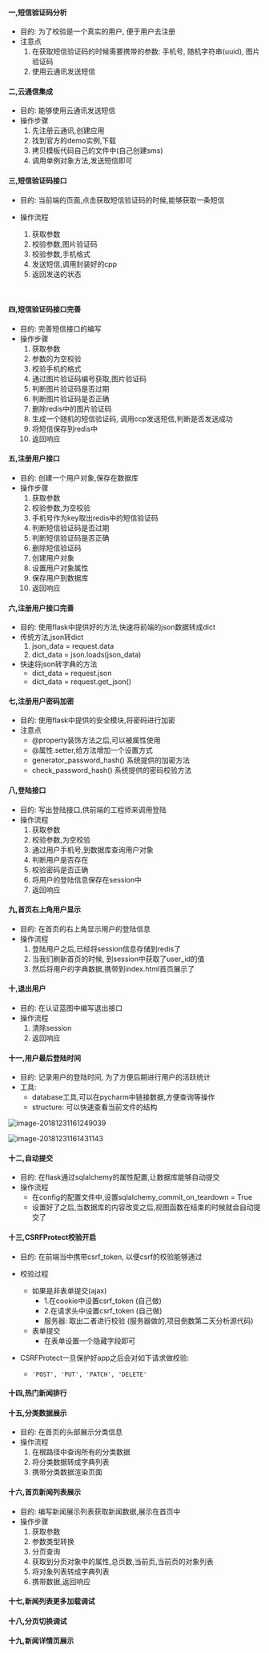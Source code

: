 #### 一,短信验证码分析

- 目的: 为了校验是一个真实的用户, 便于用户去注册
- 注意点
  1. 在获取短信验证码的时候需要携带的参数: 手机号, 随机字符串(uuid), 图片验证码
  2. 使用云通讯发送短信



#### 二,云通信集成

- 目的: 能够使用云通讯发送短信
- 操作步骤
  1. 先注册云通讯,创建应用
  2. 找到官方的demo实例,下载
  3. 拷贝模板代码自己的文件中(自己创建sms)
  4. 调用单例对象方法,发送短信即可



#### 三,短信验证码接口

- 目的: 当前端的页面,点击获取短信验证码的时候,能够获取一条短信

- 操作流程

  1. 获取参数
  2. 校验参数,图片验证码
  3. 校验参数,手机格式
  4. 发送短信,调用封装好的cpp
  5. 返回发送的状态

  ​	



#### 四,短信验证码接口完善

- 目的: 完善短信接口的编写
- 操作步骤
  1. 获取参数
  2. 参数的为空校验
  3. 校验手机的格式
  4. 通过图片验证码编号获取,图片验证码
  5. 判断图片验证码是否过期
  6. 判断图片验证码是否正确
  7. 删除redis中的图片验证码
  8. 生成一个随机的短信验证码, 调用ccp发送短信,判断是否发送成功
  9. 将短信保存到redis中
  10. 返回响应



#### 五,注册用户接口

- 目的: 创建一个用户对象,保存在数据库
- 操作步骤
  1. 获取参数
  2. 校验参数,为空校验
  3. 手机号作为key取出redis中的短信验证码
  4. 判断短信验证码是否过期
  5. 判断短信验证码是否正确
  6. 删除短信验证码
  7. 创建用户对象
  8. 设置用户对象属性
  9. 保存用户到数据库
  10. 返回响应



#### 六,注册用户接口完善

- 目的: 使用flask中提供好的方法,快速将前端的json数据转成dict
- 传统方法,json转dict
  1. json_data = request.data
  2. dict_data = json.loads(json_data)
- 快速将json转字典的方法
  - dict_data = request.json
  - dict_data = request.get_json()



#### 七,注册用户密码加密

- 目的: 使用flask中提供的安全模块,将密码进行加密
- 注意点
  - @property装饰方法之后,可以被属性使用
  - @属性.setter,给方法增加一个设置方式
  - generator_password_hash() 系统提供的加密方法
  - check_password_hash() 系统提供的密码校验方法



#### 八,登陆接口

- 目的: 写出登陆接口,供前端的工程师来调用登陆
- 操作流程
  1. 获取参数
  2. 校验参数,为空校验
  3. 通过用户手机号,到数据库查询用户对象
  4. 判断用户是否存在
  5. 校验密码是否正确
  6. 将用户的登陆信息保存在session中
  7. 返回响应



#### 九,首页右上角用户显示

- 目的: 在首页的右上角显示用户的登陆信息
- 操作流程
  1. 登陆用户之后,已经将session信息存储到redis了
  2. 当我们刷新首页的时候, 到session中获取了user_id的值
  3. 然后将用户的字典数据,携带到index.html首页展示了



#### 十,退出用户

- 目的: 在认证蓝图中编写退出接口
- 操作流程
  1. 清除session
  2. 返回响应



#### 十一,用户最后登陆时间

- 目的: 记录用户的登陆时间, 为了方便后期进行用户的活跃统计
- 工具: 
  - database工具,可以在pycharm中链接数据,方便查询等操作
  - structure: 可以快速查看当前文件的结构

![image-20181231161249039](5_笔记文档.assets/image-20181231161249039.png)

![image-20181231161431143](5_笔记文档.assets/image-20181231161431143.png)

#### 十二,自动提交

- 目的: 在flask通过sqlalchemy的属性配置,让数据库能够自动提交
- 操作流程
  - 在config的配置文件中,设置sqlalchemy_commit_on_teardown = True
  - 设置好了之后,当数据库的内容改变之后,视图函数在结束的时候就会自动提交了



#### 十三,CSRFProtect校验开启

- 目的: 在前端当中携带csrf_token, 以便csrf的校验能够通过

- 校验过程

  - 如果是非表单提交(ajax)
    - 1.在cookie中设置csrf_token (自己做)
    - 2.在请求头中设置csrf_token (自己做)
    - 服务器: 取出二者进行校验 (服务器做的,项目倒数第二天分析源代码)
  - 表单提交
    - 在表单设置一个隐藏字段即可

- CSRFProtect一旦保护好app之后会对如下请求做校验:

  - ```
    'POST', 'PUT', 'PATCH', 'DELETE'
    ```



#### 十四,热门新闻排行



#### 十五,分类数据展示

- 目的: 在首页的头部展示分类信息
- 操作流程
  1. 在根路径中查询所有的分类数据
  2. 将分类数据转成字典列表
  3. 携带分类数据渲染页面



#### 十六,首页新闻列表展示



- 目的: 编写新闻展示列表获取新闻数据,展示在首页中
- 操作步骤
  1. 获取参数
  2. 参数类型转换
  3. 分页查询
  4. 获取到分页对象中的属性,总页数,当前页,当前页的对象列表
  5. 将对象列表转成字典列表
  6. 携带数据,返回响应



#### 十七,新闻列表更多加载调试



#### 十八,分页切换调试



#### 十九,新闻详情页展示










